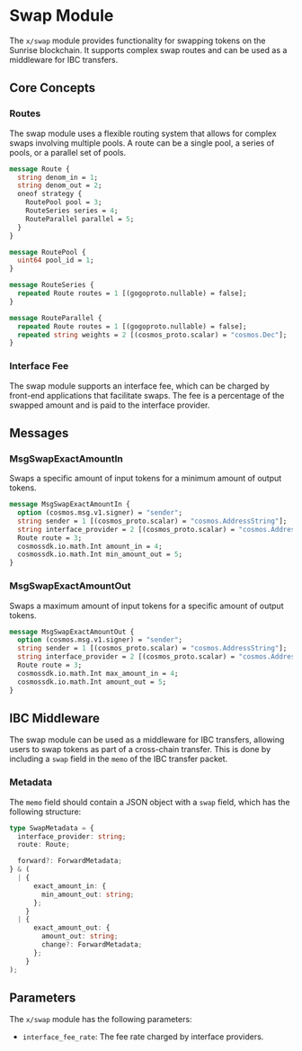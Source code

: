 # Swap Module

The `x/swap` module provides functionality for swapping tokens on the Sunrise blockchain. It supports complex swap routes and can be used as a middleware for IBC transfers.

## Core Concepts

### Routes

The swap module uses a flexible routing system that allows for complex swaps involving multiple pools. A route can be a single pool, a series of pools, or a parallel set of pools.

```protobuf
message Route {
  string denom_in = 1;
  string denom_out = 2;
  oneof strategy {
    RoutePool pool = 3;
    RouteSeries series = 4;
    RouteParallel parallel = 5;
  }
}

message RoutePool {
  uint64 pool_id = 1;
}

message RouteSeries {
  repeated Route routes = 1 [(gogoproto.nullable) = false];
}

message RouteParallel {
  repeated Route routes = 1 [(gogoproto.nullable) = false];
  repeated string weights = 2 [(cosmos_proto.scalar) = "cosmos.Dec"];
}
```

### Interface Fee

The swap module supports an interface fee, which can be charged by front-end applications that facilitate swaps. The fee is a percentage of the swapped amount and is paid to the interface provider.

## Messages

### MsgSwapExactAmountIn

Swaps a specific amount of input tokens for a minimum amount of output tokens.

```protobuf
message MsgSwapExactAmountIn {
  option (cosmos.msg.v1.signer) = "sender";
  string sender = 1 [(cosmos_proto.scalar) = "cosmos.AddressString"];
  string interface_provider = 2 [(cosmos_proto.scalar) = "cosmos.AddressString"];
  Route route = 3;
  cosmossdk.io.math.Int amount_in = 4;
  cosmossdk.io.math.Int min_amount_out = 5;
}
```

### MsgSwapExactAmountOut

Swaps a maximum amount of input tokens for a specific amount of output tokens.

```protobuf
message MsgSwapExactAmountOut {
  option (cosmos.msg.v1.signer) = "sender";
  string sender = 1 [(cosmos_proto.scalar) = "cosmos.AddressString"];
  string interface_provider = 2 [(cosmos_proto.scalar) = "cosmos.AddressString"];
  Route route = 3;
  cosmossdk.io.math.Int max_amount_in = 4;
  cosmossdk.io.math.Int amount_out = 5;
}
```

## IBC Middleware

The swap module can be used as a middleware for IBC transfers, allowing users to swap tokens as part of a cross-chain transfer. This is done by including a `swap` field in the `memo` of the IBC transfer packet.

### Metadata

The `memo` field should contain a JSON object with a `swap` field, which has the following structure:

```typescript
type SwapMetadata = {
  interface_provider: string;
  route: Route;

  forward?: ForwardMetadata;
} & (
  | {
      exact_amount_in: {
        min_amount_out: string;
      };
    }
  | {
      exact_amount_out: {
        amount_out: string;
        change?: ForwardMetadata;
      };
    }
);
```

## Parameters

The `x/swap` module has the following parameters:

- `interface_fee_rate`: The fee rate charged by interface providers.